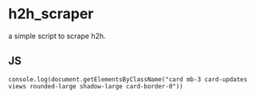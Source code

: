 # h2h_scraper
a simple script to scrape h2h.

## JS
```console.log(document.getElementsByClassName("card mb-3 card-updates views rounded-large shadow-large card-border-0"))```
